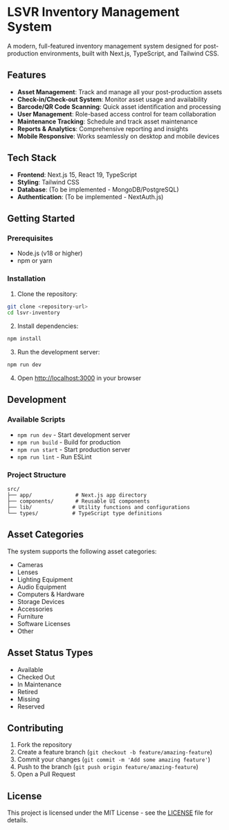 # LSVR Inventory Management System

A modern, full-featured inventory management system designed for post-production environments, built with Next.js, TypeScript, and Tailwind CSS.

## Features

- **Asset Management**: Track and manage all your post-production assets
- **Check-in/Check-out System**: Monitor asset usage and availability
- **Barcode/QR Code Scanning**: Quick asset identification and processing
- **User Management**: Role-based access control for team collaboration
- **Maintenance Tracking**: Schedule and track asset maintenance
- **Reports & Analytics**: Comprehensive reporting and insights
- **Mobile Responsive**: Works seamlessly on desktop and mobile devices

## Tech Stack

- **Frontend**: Next.js 15, React 19, TypeScript
- **Styling**: Tailwind CSS
- **Database**: (To be implemented - MongoDB/PostgreSQL)
- **Authentication**: (To be implemented - NextAuth.js)

## Getting Started

### Prerequisites

- Node.js (v18 or higher)
- npm or yarn

### Installation

1. Clone the repository:
```bash
git clone <repository-url>
cd lsvr-inventory
```

2. Install dependencies:
```bash
npm install
```

3. Run the development server:
```bash
npm run dev
```

4. Open [http://localhost:3000](http://localhost:3000) in your browser

## Development

### Available Scripts

- `npm run dev` - Start development server
- `npm run build` - Build for production
- `npm run start` - Start production server
- `npm run lint` - Run ESLint

### Project Structure

```
src/
├── app/              # Next.js app directory
├── components/       # Reusable UI components
├── lib/             # Utility functions and configurations
└── types/           # TypeScript type definitions
```

## Asset Categories

The system supports the following asset categories:
- Cameras
- Lenses
- Lighting Equipment
- Audio Equipment
- Computers & Hardware
- Storage Devices
- Accessories
- Furniture
- Software Licenses
- Other

## Asset Status Types

- Available
- Checked Out
- In Maintenance
- Retired
- Missing
- Reserved

## Contributing

1. Fork the repository
2. Create a feature branch (`git checkout -b feature/amazing-feature`)
3. Commit your changes (`git commit -m 'Add some amazing feature'`)
4. Push to the branch (`git push origin feature/amazing-feature`)
5. Open a Pull Request

## License

This project is licensed under the MIT License - see the [LICENSE](LICENSE) file for details.